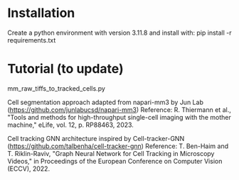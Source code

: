# Installation 
Create a python environment with version 3.11.8 and install with:
pip install -r requirements.txt

# Tutorial (to update)
mm_raw_tiffs_to_tracked_cells.py

Cell segmentation approach adapted from napari-mm3 by Jun Lab (https://github.com/junlabucsd/napari-mm3)
Reference:  R. Thiermann et al., "Tools and methods for high-throughput single-cell imaging with the mother machine," eLife, vol. 12, p. RP88463, 2023.

Cell tracking GNN architecture inspired by Cell-tracker-GNN (https://github.com/talbenha/cell-tracker-gnn)
Reference:  T. Ben-Haim and T. Riklin-Raviv, "Graph Neural Network for Cell Tracking in Microscopy Videos," in Proceedings of the European Conference on Computer Vision (ECCV), 2022.
